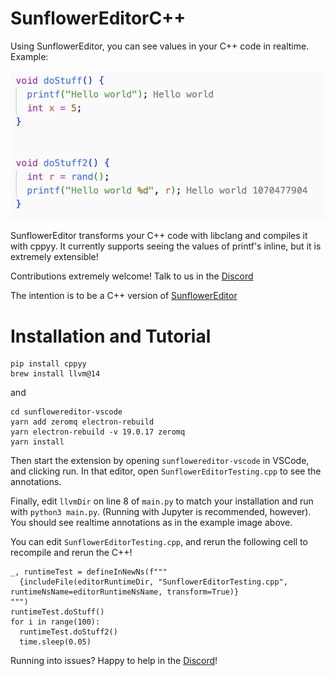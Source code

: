 # SunflowerEditorC++

Using SunflowerEditor, you can see values in your C++ code in realtime. Example:

<img src="https://github.com/cameronfr/SunflowerEditorCPP/raw/main/images/example1.png" width=600/>

SunflowerEditor transforms your C++ code with libclang and compiles it with cppyy. It currently supports seeing the values of printf's inline, but it is extremely extensible! 

Contributions extremely welcome! Talk to us in the [Discord](https://discord.gg/zYmm5JuHkW)

The intention is to be a C++ version of [SunflowerEditor](https://github.com/cameronfr/SunflowerEditor)

# Installation and Tutorial

```
pip install cppyy
brew install llvm@14
```

and

```
cd sunflowereditor-vscode
yarn add zeromq electron-rebuild
yarn electron-rebuild -v 19.0.17 zeromq
yarn install
```

Then start the extension by opening `sunflowereditor-vscode` in VSCode, and clicking run. In that editor, open `SunflowerEditorTesting.cpp` to see the annotations.

Finally, edit `llvmDir` on line 8 of `main.py` to match your installation and run with `python3 main.py`. (Running with Jupyter is recommended, however). You should see realtime annotations as in the example image above.

You can edit `SunflowerEditorTesting.cpp`, and rerun the following cell to recompile and rerun the C++!
```
_, runtimeTest = defineInNewNs(f"""
  {includeFile(editorRuntimeDir, "SunflowerEditorTesting.cpp", runtimeNsName=editorRuntimeNsName, transform=True)}
""")
runtimeTest.doStuff()
for i in range(100):
  runtimeTest.doStuff2()
  time.sleep(0.05)
```

Running into issues? Happy to help in the [Discord](https://discord.gg/zYmm5JuHkW)!


